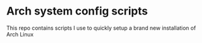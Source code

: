 # Arch system config scripts

This repo contains scripts I use to quickly setup a brand new installation of Arch Linux

